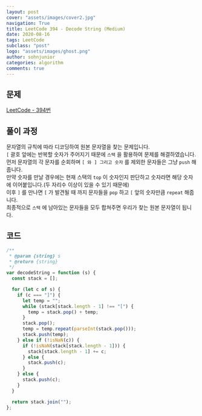 ```yaml
---
layout: post
cover: "assets/images/cover2.jpg"
navigation: True
title: LeetCode 394 - Decode String (Medium)
date: 2020-08-16
tags: LeetCode
subclass: "post"
logo: "assets/images/ghost.png"
author: sohnjunior
categories: algorithm
comments: true
---
```


## 문제

[LeetCode - 394번](https://leetcode.com/problems/decode-string/)

## 풀이 과정

문자열의 규칙에 따라 디코딩하여 원본 문자열을 찾는 문제입니다. <br>
`[` 괄호 앞에는 반복할 숫자가 주어지기 때문에 `스택` 을 활용하여 문제를 해결하였습니다. <br>
먼저 문자열의 각 문자를 순회하며 `[ 와 ] 그리고 숫자` 를 제외한 문자들은 그냥 `push` 해줍니다. <br>
만약 숫자를 만날 경우에는 현재 스택의 `top` 이 숫자인지 판단하고 숫자라면 해당 숫자에 이어붙입니다.(두 자리수 이상이 있을 수 있기 때문에) <br>
이후 `]` 를 만나면 `[` 가 발견될 때 까지 문자들을 `pop` 하고 `[` 앞의 숫자만큼 `repeat` 해줍니다. <br>
최종적으로 `스택` 에 남아있는 문자들을 모두 합쳐주면 우리가 찾는 원본 문자열이 됩니다. <br>

## 코드

```javascript
/**
 * @param {string} s
 * @return {string}
 */
var decodeString = function (s) {
  const stack = [];

  for (let c of s) {
    if (c === "]") {
      let temp = "";
      while (stack[stack.length - 1] !== "[") {
        temp = stack.pop() + temp;
      }
      stack.pop();
      temp = temp.repeat(parseInt(stack.pop()));
      stack.push(temp);
    } else if (!isNaN(c)) {
      if (!isNaN(stack[stack.length - 1])) {
        stack[stack.length - 1] += c;
      } else {
        stack.push(c);
      }
    } else {
      stack.push(c);
    }
  }

  return stack.join("");
};
```
